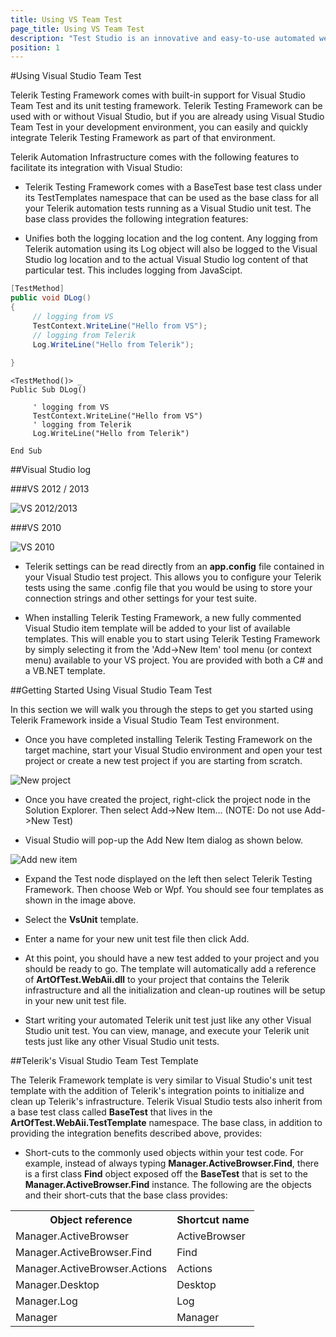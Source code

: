 ```yaml
---
title: Using VS Team Test
page_title: Using VS Team Test
description: "Test Studio is an innovative and easy-to-use automated web, WPF and load testing solution. Test Studio tests support essential technologies like ASP.NET AJAX, Silverlight, PHP and MVC. HTML5, Testing framework, functional testing, performance testing, load testing, exploratory testing, manual testing."
position: 1
---
```


#Using Visual Studio Team Test

Telerik Testing Framework comes with built-in support for Visual Studio Team Test and its unit testing framework. Telerik Testing Framework can be used with or without Visual Studio, but if you are already using Visual Studio Team Test in your development environment, you can easily and quickly integrate Telerik Testing Framework as part of that environment.
 
Telerik Automation Infrastructure comes with the following features to facilitate its integration with Visual Studio:

* Telerik Testing Framework comes with a BaseTest base test class under its TestTemplates namespace that can be used as the base class for all your Telerik automation tests running as a Visual Studio unit test. The base class provides the following integration features:

* Unifies both the logging location and the log content. Any logging from Telerik automation using its Log object will also be logged to the Visual Studio log location and to the actual Visual Studio log content of that particular test. This includes logging from JavaScipt.

```C#
[TestMethod]
public void DLog()
{
     // logging from VS
     TestContext.WriteLine("Hello from VS");
     // logging from Telerik
     Log.WriteLine("Hello from Telerik");
  
}
```
```VB
<TestMethod()> _
Public Sub DLog()
  
     ' logging from VS
     TestContext.WriteLine("Hello from VS")
     ' logging from Telerik
     Log.WriteLine("Hello from Telerik")
  
End Sub
```

##Visual Studio log

###VS 2012 / 2013

![VS 2012/2013][1]

###VS 2010

![VS 2010][2]

* Telerik settings can be read directly from an **app.config** file contained in your Visual Studio test project. This allows you to configure your Telerik tests using the same .config file that you would be using to store your connection strings and other settings for your test suite.

* When installing Telerik Testing Framework, a new fully commented Visual Studio item template will be added to your list of available templates. This will enable you to start using Telerik Testing Framework by simply selecting it from the 'Add->New Item' tool menu (or context menu) available to your VS project. You are provided with both a C# and a VB.NET template.

##Getting Started Using Visual Studio Team Test

In this section we will walk you through the steps to get you started using Telerik Framework inside a Visual Studio Team Test environment.

* Once you have completed installing Telerik Testing Framework on the target machine, start your Visual Studio environment and open your test project or create a new test project if you are starting from scratch.

![New project][3]

* Once you have created the project, right-click the project node in the Solution Explorer. Then select Add->New Item... (NOTE: Do not use Add->New Test)

* Visual Studio will pop-up the Add New Item dialog as shown below.

![Add new item][4]

* Expand the Test node displayed on the left then select Telerik Testing Framework. Then choose Web or Wpf. You should see four templates as shown in the image above.

* Select the **VsUnit** template.

* Enter a name for your new unit test file then click Add.

* At this point, you should have a new test added to your project and you should be ready to go. The template will automatically add a reference of **ArtOfTest.WebAii.dll** to your project that contains the Telerik infrastructure and all the initialization and clean-up routines will be setup in your new unit test file.

* Start writing your automated Telerik unit test just like any other Visual Studio unit test. You can view, manage, and execute your Telerik unit tests just like any other Visual Studio unit tests.

##Telerik's Visual Studio Team Test Template

The Telerik Framework template is very similar to Visual Studio's unit test template with the addition of Telerik's integration points to initialize and clean up Telerik's infrastructure. Telerik Visual Studio tests also inherit from a base test class called **BaseTest** that lives in the **ArtOfTest.WebAii.TestTemplate** namespace. The base class, in addition to providing the integration benefits described above, provides:

* Short-cuts to the commonly used objects within your test code. For example, instead of always typing **Manager.ActiveBrowser.Find**, there is a first class **Find** object exposed off the **BaseTest** that is set to the **Manager.ActiveBrowser.Find** instance. The following are the objects and their short-cuts that the base class provides:

<table class="docs">
<tr>
	<th>Object reference</th><th>Shortcut name</th>
</tr>
<tr>
	<td>Manager.ActiveBrowser</td>
	<td>ActiveBrowser</td>
</tr>
<tr>
	<td>Manager.ActiveBrowser.Find</td>
	<td>Find</td>
</tr>
<tr>
	<td>Manager.ActiveBrowser.Actions</td>
	<td>Actions</td>
</tr>
<tr>
	<td>Manager.Desktop</td>
	<td>Desktop</td>
</tr>
<tr>
	<td>Manager.Log</td>
	<td>Log</td>
</tr>
<tr>
	<td>Manager</td>
	<td>Manager</td>
</tr>
</table>

[1]: /img/testing-framework/using-vs-team-test/fig1.png
[2]: /img/testing-framework/using-vs-team-test/fig2.png
[3]: /img/testing-framework/using-vs-team-test/fig3.png
[4]: /img/testing-framework/using-vs-team-test/fig4.png
